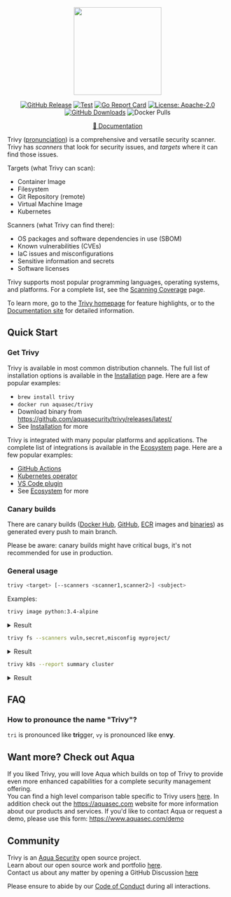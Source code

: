 <div align="center">
<img src="docs/imgs/logo.png" width="200">

[![GitHub Release][release-img]][release]
[![Test][test-img]][test]
[![Go Report Card][go-report-img]][go-report]
[![License: Apache-2.0][license-img]][license]
[![GitHub Downloads][github-downloads-img]][release]
![Docker Pulls][docker-pulls]

[📖 Documentation][docs]
</div>

Trivy ([pronunciation][pronunciation]) is a comprehensive and versatile security scanner.
Trivy has *scanners* that look for security issues, and *targets* where it can find those issues.

Targets (what Trivy can scan):

- Container Image
- Filesystem
- Git Repository (remote)
- Virtual Machine Image
- Kubernetes

Scanners (what Trivy can find there):

- OS packages and software dependencies in use (SBOM)
- Known vulnerabilities (CVEs)
- IaC issues and misconfigurations
- Sensitive information and secrets
- Software licenses

Trivy supports most popular programming languages, operating systems, and platforms. For a complete list, see the [Scanning Coverage] page.

To learn more, go to the [Trivy homepage][homepage] for feature highlights, or to the [Documentation site][docs] for detailed information.

## Quick Start

### Get Trivy

Trivy is available in most common distribution channels. The full list of installation options is available in the [Installation] page. Here are a few popular examples:

- `brew install trivy`
- `docker run aquasec/trivy`
- Download binary from <https://github.com/aquasecurity/trivy/releases/latest/>
- See [Installation] for more

Trivy is integrated with many popular platforms and applications. The complete list of integrations is available in the [Ecosystem] page. Here are a few popular examples:

- [GitHub Actions](https://github.com/aquasecurity/trivy-action)
- [Kubernetes operator](https://github.com/aquasecurity/trivy-operator)
- [VS Code plugin](https://github.com/aquasecurity/trivy-vscode-extension)
- See [Ecosystem] for more

### Canary builds
There are canary builds ([Docker Hub](https://hub.docker.com/r/aquasec/trivy/tags?page=1&name=canary), [GitHub](https://github.com/aquasecurity/trivy/pkgs/container/trivy/75776514?tag=canary), [ECR](https://gallery.ecr.aws/aquasecurity/trivy#canary) images and [binaries](https://github.com/aquasecurity/trivy/actions/workflows/canary.yaml)) as generated every push to main branch.

Please be aware: canary builds might have critical bugs, it's not recommended for use in production.

### General usage

```bash
trivy <target> [--scanners <scanner1,scanner2>] <subject>
```

Examples:

```bash
trivy image python:3.4-alpine
```

<details>
<summary>Result</summary>

https://user-images.githubusercontent.com/1161307/171013513-95f18734-233d-45d3-aaf5-d6aec687db0e.mov

</details>

```bash
trivy fs --scanners vuln,secret,misconfig myproject/
```

<details>
<summary>Result</summary>

https://user-images.githubusercontent.com/1161307/171013917-b1f37810-f434-465c-b01a-22de036bd9b3.mov

</details>

```bash
trivy k8s --report summary cluster
```

<details>
<summary>Result</summary>

![k8s summary](docs/imgs/trivy-k8s.png)

</details>

## FAQ

### How to pronounce the name "Trivy"?

`tri` is pronounced like **tri**gger, `vy` is pronounced like en**vy**.

## Want more? Check out Aqua

If you liked Trivy, you will love Aqua which builds on top of Trivy to provide even more enhanced capabilities for a complete security management offering.  
You can find a high level comparison table specific to Trivy users [here](https://trivy.dev/latest/commercial/compare/).
In addition check out the <https://aquasec.com> website for more information about our products and services.
If you'd like to contact Aqua or request a demo, please use this form: <https://www.aquasec.com/demo>

## Community

Trivy is an [Aqua Security][aquasec] open source project.  
Learn about our open source work and portfolio [here][oss].  
Contact us about any matter by opening a GitHub Discussion [here][discussions]

Please ensure to abide by our [Code of Conduct][code-of-conduct] during all interactions.

[test]: https://github.com/aquasecurity/trivy/actions/workflows/test.yaml
[test-img]: https://github.com/aquasecurity/trivy/actions/workflows/test.yaml/badge.svg
[go-report]: https://goreportcard.com/report/github.com/aquasecurity/trivy
[go-report-img]: https://goreportcard.com/badge/github.com/aquasecurity/trivy
[release]: https://github.com/aquasecurity/trivy/releases
[release-img]: https://img.shields.io/github/release/aquasecurity/trivy.svg?logo=github
[github-downloads-img]: https://img.shields.io/github/downloads/aquasecurity/trivy/total?logo=github
[docker-pulls]: https://img.shields.io/docker/pulls/aquasec/trivy?logo=docker&label=docker%20pulls%20%2F%20trivy
[license]: https://github.com/aquasecurity/trivy/blob/main/LICENSE
[license-img]: https://img.shields.io/badge/License-Apache%202.0-blue.svg
[homepage]: https://trivy.dev
[docs]: https://trivy.dev/latest/docs/
[pronunciation]: #how-to-pronounce-the-name-trivy
[code-of-conduct]: https://github.com/aquasecurity/community/blob/main/CODE_OF_CONDUCT.md

[Installation]:https://trivy.dev/latest/getting-started/installation/
[Ecosystem]: https://trivy.dev/latest/ecosystem/
[Scanning Coverage]: https://trivy.dev/latest/docs/coverage/

[alpine]: https://ariadne.space/2021/06/08/the-vulnerability-remediation-lifecycle-of-alpine-containers/
[rego]: https://www.openpolicyagent.org/docs/latest/#rego
[sigstore]: https://www.sigstore.dev/

[aquasec]: https://aquasec.com
[oss]: https://www.aquasec.com/products/open-source-projects/
[discussions]: https://github.com/aquasecurity/trivy/discussions
